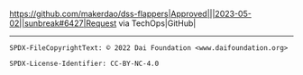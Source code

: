https://github.com/makerdao/dss-flappers|Approved|||2023-05-02||sunbreak#6427|Request via TechOps|GitHub|

---


```
SPDX-FileCopyrightText: © 2022 Dai Foundation <www.daifoundation.org>

SPDX-License-Identifier: CC-BY-NC-4.0
```